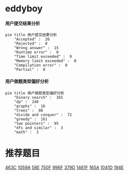 # eddyboy

<!-- tabs:start -->



#### **用户提交结果分析**

```mermaid
pie title 用户提交结果分析
    "Accepted" :  26
    "Rejected" :  0
    "Wrong answer" :  15
    "Runtime error" :  0
    "Time limit exceeded" :  9
    "Memory limit exceeded" :  0
    "Compilation error" :  0
    "Partial" :  0
```

#### **用户做题类型偏好分析**

```mermaid
pie title 用户做题类型偏好分析
    "binary search" :  165
    "dp" :  240
    "graphs" :  16
    "trees" :  80
    "divide and conquer" :  72
    "greedy" :  161
    "two pointers" :  95
    "dfs and similar" :  3
    "math" :  3
```



<!-- tabs:end -->
# 推荐题目
[463C](https://codeforces.com/contest/463/problem/C)
[1059A](https://codeforces.com/contest/1059/problem/A)
[58E](https://codeforces.com/contest/58/problem/E)
[750F](https://codeforces.com/contest/750/problem/F)
[996F](https://codeforces.com/contest/996/problem/F)
[379D](https://codeforces.com/contest/379/problem/D)
[1461F](https://codeforces.com/contest/1461/problem/F)
[165A](https://codeforces.com/contest/165/problem/A)
[1041D](https://codeforces.com/contest/1041/problem/D)
[194E](https://codeforces.com/contest/194/problem/E)
